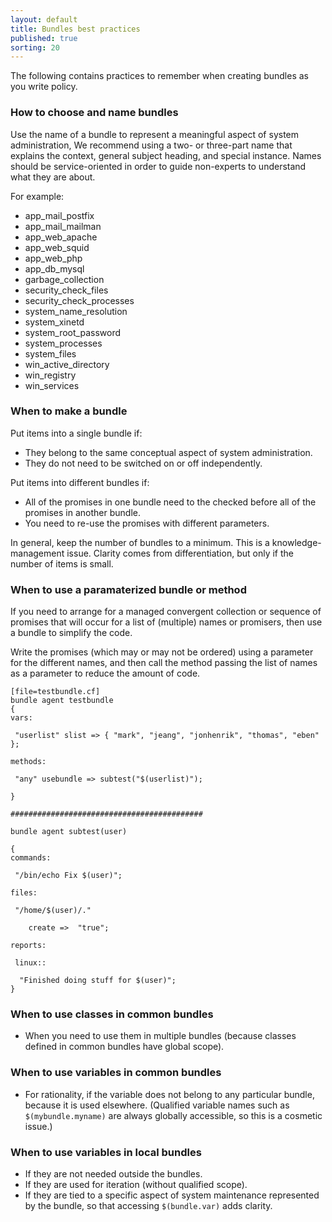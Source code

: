 ```yaml
---
layout: default
title: Bundles best practices
published: true
sorting: 20
---
```


The following contains practices to remember when creating bundles as
you write policy.

### How to choose and name bundles

Use the name of a bundle to represent a meaningful aspect of system
administration, We recommend using a two- or three-part name that
explains the context, general subject heading, and special instance.
Names should be service-oriented in order to guide non-experts to
understand what they are about.

For example:

* app_mail_postfix
* app_mail_mailman
* app_web_apache
* app_web_squid
* app_web_php
* app_db_mysql
* garbage_collection
* security_check_files
* security_check_processes
* system_name_resolution
* system_xinetd
* system_root_password
* system_processes
* system_files
* win_active_directory
* win_registry
* win_services

### When to make a bundle

Put items into a single bundle if:

* They belong to the same conceptual aspect of system administration.
* They do not need to be switched on or off independently.

Put items into different bundles if:

* All of the promises in one bundle need to the checked before all of the
promises in another bundle.
* You need to re-use the promises with different parameters.

In general, keep the number of bundles to a minimum. This is a knowledge-management issue.
Clarity comes from differentiation, but only if the number of items is small.

### When to use a paramaterized bundle or method

If you need to arrange for a managed convergent collection or sequence of promises that
will occur for a list of (multiple) names or promisers, then use a bundle to simplify the code.

Write the promises (which may or may not be ordered) using a parameter for the different
names, and then call the method passing the list of names as a parameter to reduce the amount of code.

```cf3
[file=testbundle.cf]
bundle agent testbundle
{
vars:

 "userlist" slist => { "mark", "jeang", "jonhenrik", "thomas", "eben" };

methods:

 "any" usebundle => subtest("$(userlist)");

}

###########################################

bundle agent subtest(user)

{
commands:

 "/bin/echo Fix $(user)";

files:

 "/home/$(user)/."

    create =>  "true";

reports:

 linux::

  "Finished doing stuff for $(user)";
}
```

### When to use classes in common bundles

* When you need to use them in multiple bundles (because classes defined in common bundles
have global scope).

### When to use variables in common bundles

* For rationality, if the variable does not belong to any particular bundle, because it is
used elsewhere. (Qualified variable names such as `$(mybundle.myname)` are always globally
accessible, so this is a cosmetic issue.)

### When to use variables in local bundles

* If they are not needed outside the bundles.
* If they are used for iteration (without qualified scope).
* If they are tied to a specific aspect of system maintenance represented by the bundle, so
that accessing `$(bundle.var)` adds clarity.
